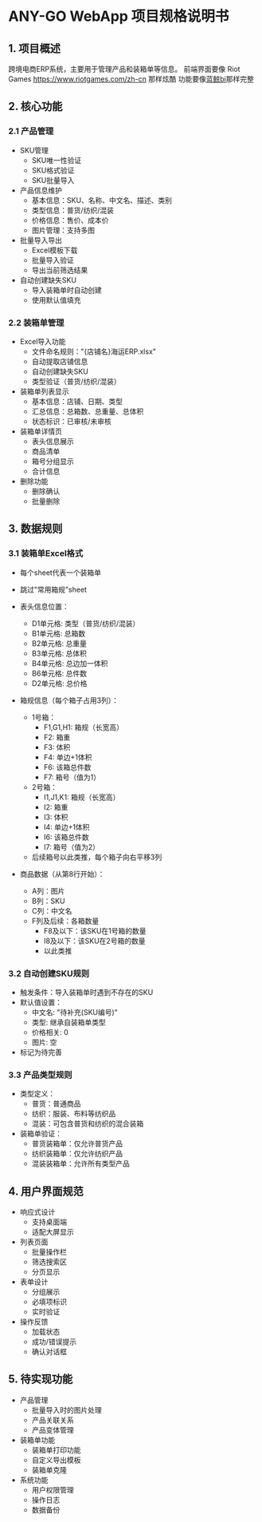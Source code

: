 ﻿# ANY-GO WebApp 项目规格说明书

## 1. 项目概述
跨境电商ERP系统，主要用于管理产品和装箱单等信息。
 前端界面要像 Riot Games https://www.riotgames.com/zh-cn 那样炫酷
 功能要像[蓝鲸bi](https://renwoda.lingdongsz.com/uranus/#/index)那样完整
## 2. 核心功能

### 2.1 产品管理
- SKU管理
  - SKU唯一性验证
  - SKU格式验证
  - SKU批量导入
- 产品信息维护
  - 基本信息：SKU、名称、中文名、描述、类别
  - 类型信息：普货/纺织/混装
  - 价格信息：售价、成本价
  - 图片管理：支持多图
- 批量导入导出
  - Excel模板下载
  - 批量导入验证
  - 导出当前筛选结果
- 自动创建缺失SKU
  - 导入装箱单时自动创建
  - 使用默认值填充

### 2.2 装箱单管理
- Excel导入功能
  - 文件命名规则："{店铺名}海运ERP.xlsx"
  - 自动提取店铺信息
  - 自动创建缺失SKU
  - 类型验证（普货/纺织/混装）
- 装箱单列表显示
  - 基本信息：店铺、日期、类型
  - 汇总信息：总箱数、总重量、总体积
  - 状态标识：已审核/未审核
- 装箱单详情页
  - 表头信息展示
  - 商品清单
  - 箱号分组显示
  - 合计信息
- 删除功能
  - 删除确认
  - 批量删除

## 3. 数据规则

### 3.1 装箱单Excel格式
- 每个sheet代表一个装箱单
- 跳过"常用箱规"sheet
- 表头信息位置：
  - D1单元格: 类型（普货/纺织/混装）
  - B1单元格: 总箱数
  - B2单元格: 总重量
  - B3单元格: 总体积
  - B4单元格: 总边加一体积
  - B6单元格: 总件数
  - D2单元格: 总价格

- 箱规信息（每个箱子占用3列）：
  - 1号箱：
    - F1,G1,H1: 箱规（长宽高）
    - F2: 箱重
    - F3: 体积
    - F4: 单边+1体积
    - F6: 该箱总件数
    - F7: 箱号（值为1）
  - 2号箱：
    - I1,J1,K1: 箱规（长宽高）
    - I2: 箱重
    - I3: 体积
    - I4: 单边+1体积
    - I6: 该箱总件数
    - I7: 箱号（值为2）
  - 后续箱号以此类推，每个箱子向右平移3列

- 商品数据（从第8行开始）：
  - A列：图片
  - B列：SKU
  - C列：中文名
  - F列及后续：各箱数量
    - F8及以下：该SKU在1号箱的数量
    - I8及以下：该SKU在2号箱的数量
    - 以此类推

### 3.2 自动创建SKU规则
- 触发条件：导入装箱单时遇到不存在的SKU
- 默认值设置：
  - 中文名: "待补充(SKU编号)"
  - 类型: 继承自装箱单类型
  - 价格相关: 0
  - 图片: 空
- 标记为待完善

### 3.3 产品类型规则
- 类型定义：
  - 普货：普通商品
  - 纺织：服装、布料等纺织品
  - 混装：可包含普货和纺织的混合装箱
- 装箱单验证：
  - 普货装箱单：仅允许普货产品
  - 纺织装箱单：仅允许纺织产品
  - 混装装箱单：允许所有类型产品

## 4. 用户界面规范
- 响应式设计
  - 支持桌面端
  - 适配大屏显示
- 列表页面
  - 批量操作栏
  - 筛选搜索区
  - 分页显示
- 表单设计
  - 分组展示
  - 必填项标识
  - 实时验证
- 操作反馈
  - 加载状态
  - 成功/错误提示
  - 确认对话框

## 5. 待实现功能
- 产品管理
  - 批量导入时的图片处理
  - 产品关联关系
  - 产品变体管理
- 装箱单功能
  - 装箱单打印功能
  - 自定义导出模板
  - 装箱单克隆
- 系统功能
  - 用户权限管理
  - 操作日志
  - 数据备份


